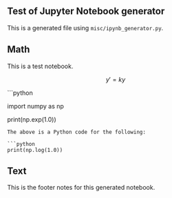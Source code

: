 <!------>
## Test of Jupyter Notebook generator

This is a generated file using `misc/ipynb_generator.py`.
<!------>
## Math

This is a test notebook.

$$y'=ky$$
<!---python--->```python
import numpy as np

print(np.exp(1.0))
```<!------>
The above is a Python code for the following:

```python
print(np.log(1.0))
```
<!------>
## Text

This is the footer notes for this generated notebook.
